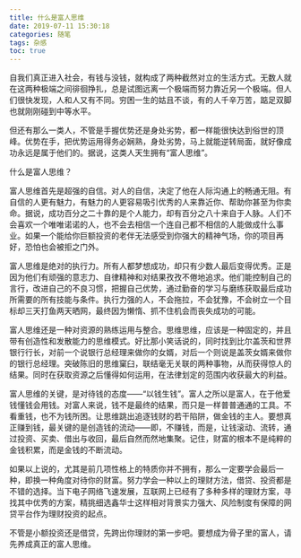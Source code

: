 ```yaml
---
title: 什么是富人思维
date: 2019-07-11 15:30:18
categories: 随笔
tags: 杂感
toc: true
---
```

自我们真正进入社会，有钱与没钱，就构成了两种截然对立的生活方式。无数人就在这两种极端之间徘徊挣扎，总是试图远离一个极端而努力靠近另一个极端。但人们很快发现，人和人又有不同。穷困一生的姑且不谈，有的人千辛万苦，踮足双脚也就刚刚碰到中等水平。

但还有那么一类人，不管是手握优势还是身处劣势，都一样能很快达到俗世的顶峰。优势在手，把优势运用得务必娴熟，身处劣势，马上就能逆转局面，就好像成功永远是属于他们的。据说，这类人天生拥有“富人思维”。

什么是富人思维？

富人思维首先是超强的自信。对人的自信，决定了他在人际沟通上的畅通无阻。有自信的人更有魅力，有魅力的人更容易吸引优秀的人来靠近你、帮助你甚至为你卖命。据说，成功百分之二十靠的是个人能力，却有百分之八十来自于人脉。人们不会喜欢一个唯唯诺诺的人，也不会去相信一个连自己都不相信的人能做成什么事业。如果一个能给你巨额投资的老伴无法感受到你强大的精神气场，你的项目再好，恐怕也会被拒之门外。

富人思维是绝对的执行力。所有人都梦想成功，却只有少数人最后变得优秀。正是因为他们有顽强的意志力、自律精神和对结果孜孜不倦地追求。他们能控制自己的言行，改进自己的不良习惯，把握自己优势，通过勤奋的学习与磨练获取最后成功所需要的所有技能与条件。执行力强的人，不会拖拉，不会犹豫，不会树立一个目标却三天打鱼两天晒网，最终因为懒惰、抓不住机会而丧失成功的可能。

富人思维还是一种对资源的熟练运用与整合。思维思维，应该是一种固定的，并且带有创造性和发散能力的思维模式。好比那小笑话说的，同时找到比尔盖茨和世界银行行长，对前一个说银行总经理来做你的女婿，对后一个则说是盖茨女婿来做你的银行总经理。突破陈旧的思维窠臼，联结毫无关联的两种事物，从而获得惊人的结果。同时在获取资源之后懂得如何运用，在法律划定的范围内收获最大的利益。

富人思维的关键，是对待钱的态度——“以钱生钱”。富人之所以是富人，在于他爱钱懂钱会用钱。对富人来说，钱不是最终的结果，而只是一样普普通通的工具。不看重钱，也不为钱所困。让思维跳出追逐钱财的若干陷阱，做金钱的主人。要想真正赚到钱，最关键的是创造钱的流动——即，不赚钱，而是，让钱滚动、流转，通过投资、买卖、借出与收回，最后自然而然地集聚。记住，财富的根本不是纯粹的金钱积累，而是金钱的不断流动。

如果以上说的，尤其是前几项性格上的特质你并不拥有，那么一定要学会最后一种，即换一种角度对待你的财富。努力学会一种以上的理财方法，借贷、投资都是不错的选择。当下电子网络飞速发展，互联网上已经有了多种多样的理财方案，寻找其中优秀的方案，精挑细选鑫华士这样相对背景实力强大、风险制度有保障的网贷平台作为理财投资的起点。

不管是小额投资还是借贷，先跨出你理财的第一步吧。要想成为骨子里的富人，请先养成真正的富人思维。

